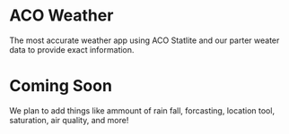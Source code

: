 # ACO Weather

The most accurate weather app using ACO Statlite and our parter weater data to provide exact information.

# Coming Soon

We plan to add things like ammount of rain fall, forcasting, location tool, saturation, air quality, and more!
